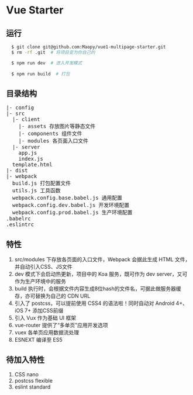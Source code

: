 # Vue Starter

## 运行

```bash
  $ git clone git@github.com:Maopy/vue1-multipage-starter.git
  $ rm -rf .git  # 将项目变为你自己的

  $ npm run dev  # 进入开发模式
  
  $ npm run build  # 打包
```

## 目录结构

<pre>
|- config
|- src
  |- client
    |- assets 存放图片等静态文件
    |- components 组件文件
    |- modules 各页面入口文件
  |- server
    app.js
    index.js
  template.html
|- dist
|- webpack
  build.js 打包配置文件
  utils.js 工具函数
  webpack.config.base.babel.js 通用配置
  webpack.config.dev.babel.js 开发环境配置
  webpack.config.prod.babel.js 生产环境配置
.babelrc
.eslintrc
</pre>

## 特性

1. src/modules 下存放各页面的入口文件，Webpack 会据此生成 HTML 文件，并自动引入CSS、JS文件
2. dev 模式下会启动热更新，项目中的 Koa 服务，既可作为 dev server，又可作为生产环境中的服务
3. build 执行时，会根据文件内容生成8位hash的文件名，可据此做服务器缓存，亦可替换为自己的 CDN URL
4. 引入了 postcss，可以提前使用 CSS4 的语法啦！同时自动对 Android 4+、 iOS 7+ 添加CSS前缀
5. 引入 Vux 作为基础 UI 框架
6. vue-router 提供了“多单页”应用开发选项
7. vuex 各单页应用数据流处理
8. ESNEXT 编译至 ES5

## 待加入特性

1. CSS nano
2. postcss flexible
3. eslint standard

